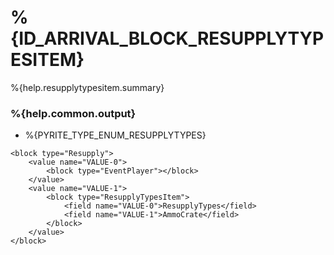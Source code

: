 # %{ID_ARRIVAL_BLOCK_RESUPPLYTYPESITEM}

%{help.resupplytypesitem.summary}

### %{help.common.output}

-   %{PYRITE_TYPE_ENUM_RESUPPLYTYPES}

```
<block type="Resupply">
    <value name="VALUE-0">
        <block type="EventPlayer"></block>
    </value>
    <value name="VALUE-1">
        <block type="ResupplyTypesItem">
            <field name="VALUE-0">ResupplyTypes</field>
            <field name="VALUE-1">AmmoCrate</field>
        </block>
    </value>
</block>
```